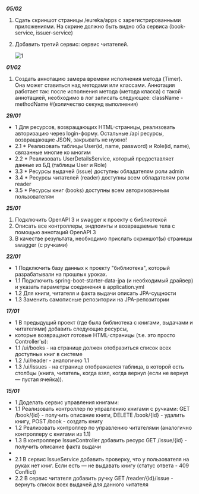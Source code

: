 ___05/02___
1. Сдать скриншот страницы /eureka/apps с зарегистрированными приложениями.
На скрине должно быть видно оба сервиса (book-service, issuer-service)

2. Добавить третий сервис: сервис читателей.

   ![1](https://github.com/vad1m24/spring-book-service/assets/88346237/cc7629de-89de-46a5-9b02-742f4faba2da)


___01/02___
1. Создать аннотацию замера времени исполнения метода (Timer). Она может ставиться над методами или классами.
   Аннотация работает так: после исполнения метода (метода класса) с такой аннотацией, необходимо в лог записать следующее:
   className - methodName #(количество секунд выполнения)

___29/01___
* 1   Для ресурсов, возвращающих HTML-страницы, реализовать авторизацию через login-форму. 
      Остальные /api ресурсы, возвращающие JSON, закрывать не нужно!
* 2.1 * Реализовать таблицы User(id, name, password) и Role(id, name), связанные многие ко многим
* 2.2 * Реализовать UserDetailsService, который предоставляет данные из БД (таблицы User и Role)
* 3.3 * Ресурсы выдачей (issue) доступны обладателям роли admin
* 3.4 * Ресурсы читателей (reader) доступны всем обладателям роли reader
* 3.5 * Ресурсы книг (books) доступны всем авторизованным пользователям

___25/01___
1. Подключить OpenAPI 3 и swagger к проекту с библиотекой
2. Описать все контроллеры, эндпоинты и возвращаемые тела с помощью аннотаций OpenAPI 3
3. В качестве результата, необходимо прислать скриншот(ы) страницы swagger (с ручками)

___22/01___
* 1 Подключить базу данных к проекту "библиотека", который разрабатывали на прошлых уроках.
* 1.1 Подключить spring-boot-starter-data-jpa (и необходимый драйвер) и указать параметры соединения в application.yml
* 1.2 Для книги, читателя и факта выдачи описать JPA-сущности
* 1.3 Заменить самописные репозитории на JPA-репозитории

___17/01___
* 1 В предыдущий проект (где была библиотека с книгами, выдачами и читателями) добавить следующие ресурсы,
* которые возвращают готовые HTML-страницы (т.е. это просто Controller'ы):
* 1.1 /ui/books - на странице должен отобразиться список всех доступных книг в системе
* 1.2 /ui/reader - аналогично 1.1
* 1.3 /ui/issues - на странице отображается таблица, в которой есть столбцы (книга, читатель, когда взял, когда вернул (если не вернул — пустая ячейка)).


___15/01___
* 1 Доделать сервис управления книгами:
* 1.1 Реализовать контроллер по управлению книгами с ручками: GET /book/{id} - получить описание книги, DELETE /book/{id} - удалить книгу, POST /book - создать книгу
* 1.2 Реализовать контроллер по управлению читателями (аналогично контроллеру с книгами из 1.1)
* 1.3 В контроллере IssueController добавить ресурс GET /issue/{id} - получить описание факта выдачи
*
* 2.1 В сервис IssueService добавить проверку, что у пользователя на руках нет книг. Если есть — не выдавать книгу (статус ответа - 409 Conflict)
* 2.2 В сервис читателя добавить ручку GET /reader/{id}/issue - вернуть список всех выдачей для данного читателя
